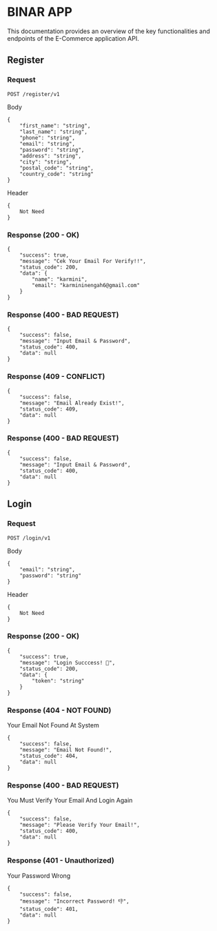 # BINAR APP

This documentation provides an overview of the key functionalities and endpoints of the E-Commerce application API.

## Register

### Request

`POST /register/v1`

Body
```
{
    "first_name": "string",
    "last_name": "string",
    "phone": "string",
    "email": "string",
    "password": "string",
    "address": "string",
    "city": "string",
    "postal_code": "string",
    "country_code": "string"
}
```

Header
```
{
    Not Need
}
```

### Response (200 - OK)

```
{
    "success": true,
    "message": "Cek Your Email For Verify!!",
    "status_code": 200,
    "data": {
        "name": "karmini",
        "email": "karmininengah6@gmail.com"
    }
}
```

### Response (400 - BAD REQUEST)

```
{
    "success": false,
    "message": "Input Email & Password",
    "status_code": 400,
    "data": null
}
```

### Response (409 - CONFLICT)

```
{
    "success": false,
    "message": "Email Already Exist!",
    "status_code": 409,
    "data": null
}
```

### Response (400 - BAD REQUEST)

```
{
    "success": false,
    "message": "Input Email & Password",
    "status_code": 400,
    "data": null
}
```

## Login

### Request

`POST /login/v1`

Body
```
{
    "email": "string",
    "password": "string"
}
```

Header
```
{
    Not Need
}
```

### Response (200 - OK)

```
{
    "success": true,
    "message": "Login Succcess! 👏",
    "status_code": 200,
    "data": {
        "token": "string"
    }
}
```

### Response (404 - NOT FOUND)
Your Email Not Found At System

```
{
    "success": false,
    "message": "Email Not Found!",
    "status_code": 404,
    "data": null
}
```

### Response (400 - BAD REQUEST)
You Must Verify Your Email And Login Again

```
{
    "success": false,
    "message": "Please Verify Your Email!",
    "status_code": 400,
    "data": null
}
```

### Response (401 - Unauthorized)
Your Password Wrong

```
{
    "success": false,
    "message": "Incorrect Password! 👎",
    "status_code": 401,
    "data": null
}
```














